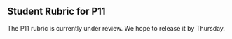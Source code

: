## Student Rubric for P11

The P11 rubric is currently under review. We hope to release it by Thursday.
